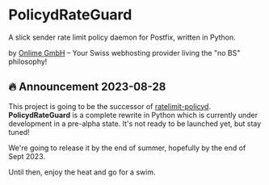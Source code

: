 # PolicydRateGuard

A slick sender rate limit policy daemon for Postfix, written in Python.

by [Onlime GmbH](https://www.onlime.ch/) – Your Swiss webhosting provider living the "no BS" philosophy! 

## :fire: Announcement 2023-08-28

This project is going to be the successor of [ratelimit-policyd](https://github.com/onlime/ratelimit-policyd). **PolicydRateGuard** is a complete rewrite in Python which is currently under development in a pre-alpha state. It's not ready to be launched yet, but stay tuned!

We're going to release it by the end of summer, hopefully by the end of Sept 2023.

Until then, enjoy the heat and go for a swim.